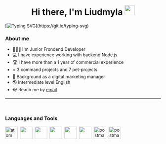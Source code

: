 <h1 align="center">Hi there, I'm Liudmyla
<img src="https://github.com/blackcater/blackcater/raw/main/images/Hi.gif" height="32"/></h1>

[![Typing SVG](https://readme-typing-svg.demolab.com?font=Fira+Code&weight=500&duration=4000&pause=1000&center=true&width=900&height=55&lines=Welcome+to+my+Profile!)](https://git.io/typing-svg)

### About me

- 👨🏼‍💻 I'm Junior Frondend Developer
- 💻 I have experience working with backend Node.js
- 🏆 I have more than a 1 year of commercial experience 
- ⭐ 3 command projects and 7 pet-projects
- 📢 Background as a digital marketing manager
- 🌎 Intermediate level English
- 📪 Reach me by [email](mailto:savelieva0509@gmail.com)

---

<br />

### Languages and Tools

 <img src="https://cdn.jsdelivr.net/gh/devicons/devicon/icons/html5/html5-original-wordmark.svg" title="atom" width="40" height="40"/>&nbsp;
 <img src="https://cdn.jsdelivr.net/gh/devicons/devicon/icons/css3/css3-original-wordmark.svg" itle="atom" width="40" height="40"/>&nbsp;
 <img src="https://cdn.jsdelivr.net/gh/devicons/devicon/icons/sass/sass-original.svg" itle="atom" width="40" height="40"/>&nbsp;
 <img src="https://cdn.jsdelivr.net/gh/devicons/devicon/icons/javascript/javascript-plain.svg" itle="atom" width="40" height="40"/>&nbsp;
 <img src="https://cdn.jsdelivr.net/gh/devicons/devicon/icons/react/react-original.svg" itle="atom" width="40" height="40"/>&nbsp;
 <img src="https://cdn.jsdelivr.net/gh/devicons/devicon/icons/redux/redux-original.svg" itle="atom" width="40" height="40"/>&nbsp;
<img src="https://cdn.jsdelivr.net/gh/devicons/devicon/icons/nodejs/nodejs-original.svg" alt="postman" width="40" height="40"/>&nbsp;
 <img src="https://www.vectorlogo.zone/logos/getpostman/getpostman-icon.svg" alt="postman" width="40" height="40"/>&nbsp;



